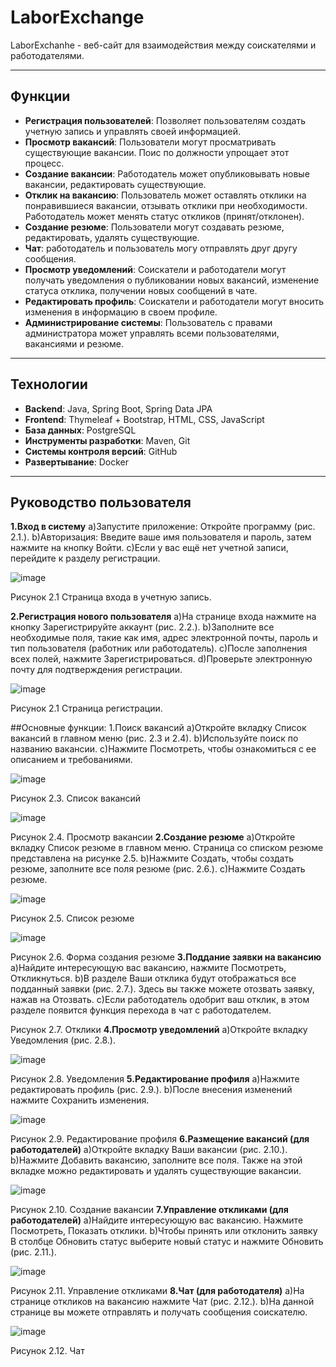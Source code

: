 # LaborExchange
  LaborExchanhe - веб-сайт для взаимодействия между соискателями и работодателями. 

  <hr>
  
  ## Функции
- **Регистрация пользователей**: Позволяет пользователям создать учетную запись и управлять своей информацией.
- **Просмотр вакансий**: Пользователи могут просматривать существующие вакансии. Поис по должности упрощает этот процесс.
- **Создание вакансии**: Работодатель может опубликовывать новые вакансии, редактировать существующие.
- **Отклик на вакансию**: Пользователь может оставлять отклики на понравившиеся вакансии, отзывать отклики при необходимости. Работодатель может менять статус откликов (принят/отклонен).
- **Создание резюме**: Пользователи могут создавать резюме, редактировать, удалять существующие.
- **Чат**: работодатель и пользователь могу отправлять друг другу сообщения.
- **Просмотр уведомлений**: Соискатели и работодатели могут получать уведомления о публиковании новых вакансий, изменение статуса отклика, получении новых сообщений в чате.
- **Редактировать профиль**: Соискатели и работодатели могут вносить изменения в информацию в своем профиле.
- **Администрирование системы**: Пользователь с правами администратора может управлять всеми пользователями, вакансиями и резюме.

<hr>

  ## Технологии
- **Backend**: Java, Spring Boot, Spring Data JPA
- **Frontend**: Thymeleaf + Bootstrap, HTML, CSS, JavaScript
- **База данных**: PostgreSQL
- **Инструменты разработки**: Maven, Git
- **Системы контроля версий**: GitHub
- **Развертывание**: Docker

<hr>

  ## Руководство пользователя
**1.Вход в систему**
a)Запустите приложение: Откройте программу (рис. 2.1.).
b)Авторизация: Введите ваше имя пользователя и пароль, затем нажмите на кнопку Войти. 
c)Если у вас ещё нет учетной записи, перейдите к разделу регистрации.

![image](https://github.com/user-attachments/assets/2c4b240a-9ad4-4585-9acb-39838b5c1521)

Рисунок 2.1 Страница входа в учетную запись.

**2.Регистрация нового пользователя**
a)На странице входа нажмите на кнопку Зарегистрируйте аккаунт (рис. 2.2.).
b)Заполните все необходимые поля, такие как имя, адрес электронной почты, пароль и тип пользователя (работник или работодатель).
c)После заполнения всех полей, нажмите Зарегистрироваться.
d)Проверьте электронную почту для подтверждения регистрации.

![image](https://github.com/user-attachments/assets/40b304de-b034-4fd8-94bc-5299759b60ef)

Рисунок 2.1 Страница регистрации.

##Основные функции:
1.Поиск вакансий
a)Откройте вкладку Список вакансий в главном меню (рис. 2.3 и 2.4).
b)Используйте поиск по названию вакансии.
c)Нажмите Посмотреть, чтобы ознакомиться с ее описанием и требованиями. 

![image](https://github.com/user-attachments/assets/fa9f589f-d32c-4eea-b792-9b7be0e03c07)

Рисунок 2.3. Список вакансий

![image](https://github.com/user-attachments/assets/a15781dd-a58c-4a0f-a913-83c5d0de187f)

Рисунок 2.4. Просмотр вакансии
**2.Создание резюме**
a)Откройте вкладку Список резюме в главном меню. Страница со списком резюме представлена на рисунке 2.5.
b)Нажмите Создать, чтобы создать резюме, заполните все поля резюме (рис. 2.6.).
c)Нажмите Создать резюме.

 ![image](https://github.com/user-attachments/assets/5d430621-96e7-4196-b196-af2ef5074f73)

Рисунок 2.5. Список резюме

![image](https://github.com/user-attachments/assets/f849356b-2539-4268-8c59-b9a31c27bcb8)

Рисунок 2.6. Форма создания резюме
**3.Поддание заявки на вакансию**
a)Найдите интересующую вас вакансию, нажмите Посмотреть, Откликнуться.
b)В разделе Ваши отклика будут отображаться все подданный заявки (рис. 2.7.). Здесь вы также можете отозвать заявку, нажав на Отозвать.
c)Если работодатель одобрит ваш отклик, в этом разделе появится функция перехода в чат с работодателем.

Рисунок 2.7. Отклики
**4.Просмотр уведомлений**
a)Откройте вкладку Уведомления (рис. 2.8.).

![image](https://github.com/user-attachments/assets/f4f243aa-731d-4164-baa6-acc77f02f6ea)

Рисунок 2.8. Уведомления
**5.Редактирование профиля**
a)Нажмите редактировать профиль (рис. 2.9.).
b)После внесения изменений нажмите Сохранить изменения.

![image](https://github.com/user-attachments/assets/6d073fb0-268b-45a1-8d5f-ae47783fe67c)

Рисунок 2.9. Редактирование профиля
**6.Размещение вакансий (для работодателей)**
a)Откройте вкладку Ваши вакансии (рис. 2.10.).
b)Нажмите Добавить вакансию, заполните все поля. Также на этой вкладке можно редактировать и удалять существующие вакансии.

![image](https://github.com/user-attachments/assets/6bf22b58-b4fe-40fc-9b63-8805ee3fee93)

Рисунок 2.10. Создание вакансии
**7.Управление откликами (для работодателей)**
a)Найдите интересующую вас вакансию. Нажмите Посмотреть, Показать отклики.
b)Чтобы принять или отклонить заявку В столбце Обновить статус выберите новый статус и нажмите Обновить (рис. 2.11.).

![image](https://github.com/user-attachments/assets/05d142cb-647f-415b-8ee9-dc2dd9f6ff0b)

Рисунок 2.11. Управление откликами
**8.Чат (для работодателя)**
a)На странице откликов на вакансию нажмите Чат (рис. 2.12.).
b)На данной странице вы можете отправлять и получать сообщения соискателю.

![image](https://github.com/user-attachments/assets/220dda35-3912-4050-9859-c18cbd123101)

Рисунок 2.12. Чат
